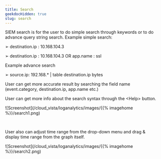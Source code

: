 ```yaml
---
title: Search
geekdocHidden: true
slug: search
---
```


SIEM search is for the user to do simple search through keywords or to do advance query string search. Example simple search: 

 	
&#10146;	destination.ip : 10.168.104.3

&#10146;	destination.ip : 10.168.104.3 OR app.name : ssl  

Example advance search
	
&#10146;	source.ip: 192.168.* | table destination.ip bytes

User can get more accurate result by searching the field name (event.category, destination.ip, app.name etc.)

User can get more info about the search syntax through the \<Help> button.


![Screenshot](/cloud_vista/loganalytics/images/{{% imagehome %}}/search1.png)

&nbsp;

User also can adjust time range from the drop-down menu and drag & display time range from the graph itself.

![Screenshot](/cloud_vista/loganalytics/images/{{% imagehome %}}/search2.png)
